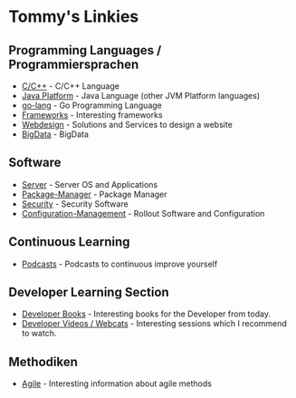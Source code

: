 # Tommy's Linkies

## Programming Languages / Programmiersprachen
* [C/C++](cpp.md) - C/C++ Language
* [Java Platform](java.md) - Java Language (other JVM Platform languages)
* [go-lang](go-lang.md) - Go Programming Language
* [Frameworks](frameworks.md) - Interesting frameworks
* [Webdesign](webdesign.md) - Solutions and Services to design a website
* [BigData](bigdata.md) - BigData

## Software
* [Server](server.md) - Server OS and Applications
* [Package-Manager](package-manager.md) - Package Manager
* [Security](security.md) - Security Software
* [Configuration-Management](cm.md) - Rollout Software and Configuration

## Continuous Learning 
* [Podcasts](podcasts.md) - Podcasts to continuous improve yourself

## Developer Learning Section
* [Developer Books](dev-books.md) - Interesting books for the Developer from today.
* [Developer Videos / Webcats](dev-videos.md) - Interesting sessions which I recommend to watch.

## Methodiken
* [Agile](agile.md) - Interesting information about agile methods
